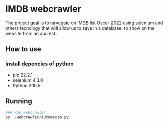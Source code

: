 # IMDB webcrawler
The project goal is to navegate on IMDB list Oscar 2022 using selenium and others tecnology that will allow us to save in a database, to show on the website from an api rest.

## How to use

### install depencies of python
- pip      22.2.1
- selenium 4.3.0
- Python   3.10.5

## Running
```python
### Run webcrawler
py ./webcrawler/Automacao.py
```
